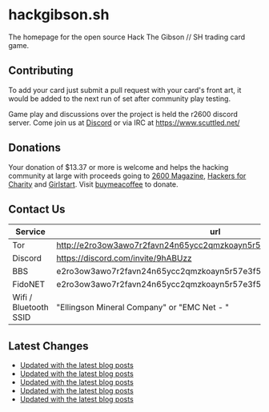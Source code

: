 # hackgibson.sh
The homepage for the open source Hack The Gibson // SH trading card game.


## Contributing

To add your card just submit a pull request with your card's front art, it would be added to the next run of set after community play testing.

Game play and discussions over the project is held the r2600 discord server. Come join us at [Discord](https://discord.com/invite/9hABUzz) or via IRC at https://www.scuttled.net/


## Donations

Your donation of $13.37 or more is welcome and helps the hacking community at large with proceeds going to [2600 Magazine](https://2600.com/), [Hackers for Charity](https://hackersforcharity.org) and [Girlstart](https://girlstart.org).  Visit [buymeacoffee](https://www.buymeacoffee.com/hackgibson.sh) to donate.


## Contact Us

Service | url
-|-
Tor | http://e2ro3ow3awo7r2favn24n65ycc2qmzkoayn5r57e3f56nvjwdcgg32ad.onion
Discord | https://discord.com/invite/9hABUzz
BBS | e2ro3ow3awo7r2favn24n65ycc2qmzkoayn5r57e3f56nvjwdcgg32ad.onion:23
FidoNET | e2ro3ow3awo7r2favn24n65ycc2qmzkoayn5r57e3f56nvjwdcgg32ad.onion:24554
Wifi / Bluetooth SSID | "Ellingson Mineral Company" or "EMC Net - <fidonet address>"

## Latest Changes
<!-- BLOG-POST-LIST:START -->
- [Updated with the latest blog posts](https://github.com/DFW2600/hackgibson.sh/commit/f0bfda8984ed1b36cc8f34f18e94bb3309f5696a)
- [Updated with the latest blog posts](https://github.com/DFW2600/hackgibson.sh/commit/59c4d2273a6ea1b6dcfd9004006f78dd75ca1c6d)
- [Updated with the latest blog posts](https://github.com/DFW2600/hackgibson.sh/commit/7489bb9e02870c421644a2337c8dec0969f91938)
- [Updated with the latest blog posts](https://github.com/DFW2600/hackgibson.sh/commit/56a0643a44dbf9a17dc978ab0153653f8cef8e17)
- [Updated with the latest blog posts](https://github.com/DFW2600/hackgibson.sh/commit/3dbaf7b4fffe662a38d073e8e91052556ef526e9)
<!-- BLOG-POST-LIST:END -->
